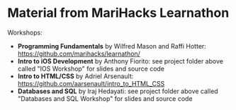 # Material from MariHacks Learnathon
Workshops:
* **Programming Fundamentals** by Wilfred Mason and Raffi Hotter: https://github.com/marihacks/learnathon/
* **Intro to iOS Development** by Anthony Fiorito: see project folder above called "IOS Workshop" for slides and source code
* **Intro to HTML/CSS** by Adriel Arsenault: https://github.com/aarsenault/intro_to_HTML_CSS
* **Databases and SQL** by Iraj Hedayati: see project folder above called "Databases and SQL Workshop" for slides and source code

